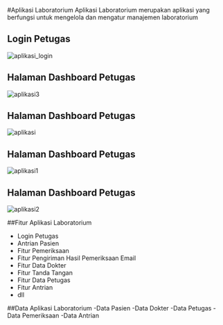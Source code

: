 #Aplikasi Laboratorium
Aplikasi Laboratorium merupakan aplikasi yang berfungsi untuk mengelola dan mengatur manajemen laboratorium
## Login Petugas
![aplikasi_login](https://user-images.githubusercontent.com/47927755/145694294-1c03bbaa-c6eb-4412-9992-a89088fa2ec1.PNG)

## Halaman Dashboard Petugas
![aplikasi3](https://user-images.githubusercontent.com/47927755/145694417-1d8bdbdc-09a4-448d-8808-be6ecdc2d17a.PNG)


## Halaman Dashboard Petugas
![aplikasi](https://user-images.githubusercontent.com/47927755/145694419-4e168a4f-905a-4f24-948d-55eac3b49e9b.PNG)


## Halaman Dashboard Petugas
![aplikasi1](https://user-images.githubusercontent.com/47927755/145694420-6a9a37d5-59db-4266-af7a-007dbaa41112.PNG)


## Halaman Dashboard Petugas
![aplikasi2](https://user-images.githubusercontent.com/47927755/145694421-536a6fbb-e2cd-47e3-8232-f339301cdbf3.PNG)

##Fitur Aplikasi Laboratorium
- Login Petugas
- Antrian Pasien
- Fitur Pemeriksaan
- Fitur Pengiriman Hasil Pemeriksaan Email
- Fitur Data Dokter
- Fitur Tanda Tangan
- Fitur Data Petugas
- Fitur Antrian
- dll

##Data Aplikasi Laboratorium
-Data Pasien
-Data Dokter
-Data Petugas
-Data Pemeriksaan
-Data Antrian
